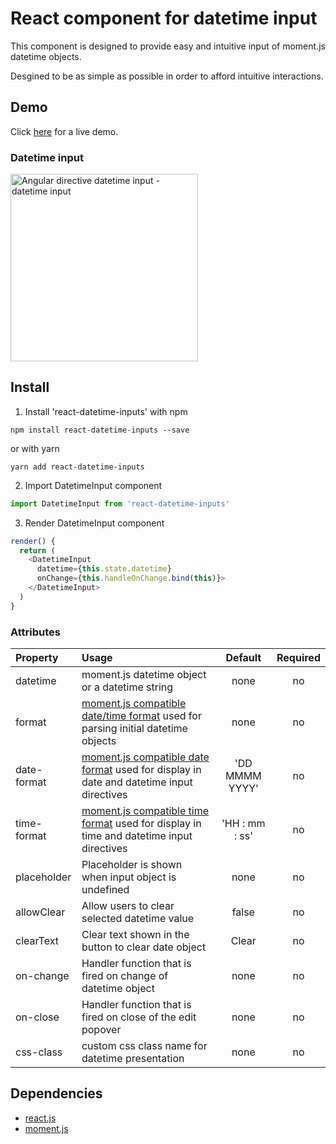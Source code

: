 # React component for datetime input

This component is designed to provide easy and intuitive input of moment.js datetime objects.

Desgined to be as simple as possible in order to afford intuitive interactions.


## Demo
Click <a href="https://rawgit.com/g1eb/react-datetime-inputs/master/" target="_blank">here</a> for a live demo.


### Datetime input
[<img src="https://raw.githubusercontent.com/g1eb/react-datetime-inputs/master/images/datetime.png" alt="Angular directive datetime input - datetime input" width="300px">](https://rawgit.com/g1eb/react-datetime-inputs/master/)


## Install

1) Install 'react-datetime-inputs' with npm

```
npm install react-datetime-inputs --save
```

or with yarn

```
yarn add react-datetime-inputs
```

2) Import DatetimeInput component


```javascript
import DatetimeInput from 'react-datetime-inputs'
```

3) Render DatetimeInput component

```javascript
render() {
  return (
    <DatetimeInput
      datetime={this.state.datetime}
      onChange={this.handleOnChange.bind(this)}>
    </DatetimeInput>
  )
}
```


### Attributes

|Property        | Usage           | Default  | Required |
|:------------- |:-------------|:-----:|:-----:|
| datetime | moment.js datetime object or a datetime string | none | no |
| format | [moment.js compatible date/time format](https://momentjs.com/docs/#/displaying/format/) used for parsing initial datetime objects | none | no |
| date-format | [moment.js compatible date format](https://momentjs.com/docs/#/displaying/format/) used for display in date and datetime input directives | 'DD MMMM YYYY' | no |
| time-format | [moment.js compatible time format](https://momentjs.com/docs/#/displaying/format/) used for display in time and datetime input directives | 'HH : mm : ss' | no |
| placeholder | Placeholder is shown when input object is undefined | none | no |
| allowClear | Allow users to clear selected datetime value | false | no |
| clearText | Clear text shown in the button to clear date object | Clear | no |
| on-change | Handler function that is fired on change of datetime object | none | no |
| on-close | Handler function that is fired on close of the edit popover | none | no |
| css-class | custom css class name for datetime presentation | none | no |


## Dependencies

* [react.js](https://reactjs.org/)
* [moment.js](http://momentjs.com/)
